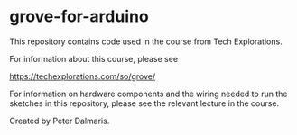 # grove-for-arduino
This repository contains code used in the course from Tech Explorations. 

For information about this course, please see

https://techexplorations.com/so/grove/

For information on hardware components and the wiring needed to 
run the sketches in this repository, please see the relevant lecture in the course.

Created by Peter Dalmaris.
